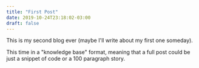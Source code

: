 ```yaml
---
title: "First Post"
date: 2019-10-24T23:18:02-03:00
draft: false
---
```


This is my second blog ever (maybe I'll write about my first one someday).

This time in a "knowledge base" format, meaning that a full post could be just a snippet of code or a 100 paragraph story.
